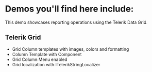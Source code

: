 ﻿# Demos you'll find here include:

This demo showcases reporting operations using the Telerik Data Grid.

## Telerik Grid

- Grid Column templates with images, colors and formatting
- Column Template with Component
- Grid Column Menu enabled
- Grid localization with ITelerikStringLocalizer